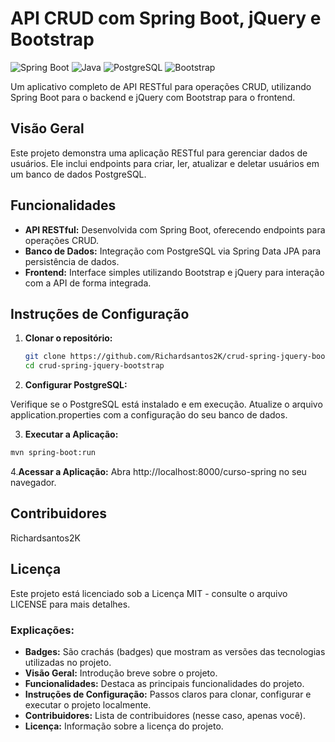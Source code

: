 # API CRUD com Spring Boot, jQuery e Bootstrap

![Spring Boot](https://img.shields.io/badge/Spring%20Boot-2.6.1-green)
![Java](https://img.shields.io/badge/Java-17-blue)
![PostgreSQL](https://img.shields.io/badge/PostgreSQL-13-orange)
![Bootstrap](https://img.shields.io/badge/Bootstrap-5.0.2-purple)

Um aplicativo completo de API RESTful para operações CRUD, utilizando Spring Boot para o backend e jQuery com Bootstrap para o frontend.

## Visão Geral

Este projeto demonstra uma aplicação RESTful para gerenciar dados de usuários. Ele inclui endpoints para criar, ler, atualizar e deletar usuários em um banco de dados PostgreSQL.

## Funcionalidades

- **API RESTful:** Desenvolvida com Spring Boot, oferecendo endpoints para operações CRUD.
- **Banco de Dados:** Integração com PostgreSQL via Spring Data JPA para persistência de dados.
- **Frontend:** Interface simples utilizando Bootstrap e jQuery para interação com a API de forma integrada.

## Instruções de Configuração

1. **Clonar o repositório:**
   ```bash
   git clone https://github.com/Richardsantos2K/crud-spring-jquery-bootstrap.git
   cd crud-spring-jquery-bootstrap
   ```

2. **Configurar PostgreSQL:**

Verifique se o PostgreSQL está instalado e em execução.
Atualize o arquivo application.properties com a configuração do seu banco de dados.


3. **Executar a Aplicação:**
```bash
mvn spring-boot:run
```

4.**Acessar a Aplicação:**
Abra http://localhost:8000/curso-spring no seu navegador.

## Contribuidores

Richardsantos2K

## Licença
Este projeto está licenciado sob a Licença MIT - consulte o arquivo LICENSE para mais detalhes.

### Explicações:

- **Badges:** São crachás (badges) que mostram as versões das tecnologias utilizadas no projeto.
- **Visão Geral:** Introdução breve sobre o projeto.
- **Funcionalidades:** Destaca as principais funcionalidades do projeto.
- **Instruções de Configuração:** Passos claros para clonar, configurar e executar o projeto localmente.
- **Contribuidores:** Lista de contribuidores (nesse caso, apenas você).
- **Licença:** Informação sobre a licença do projeto.


